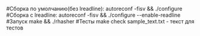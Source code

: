 #Сборка по умолчанию(без lreadline):
autoreconf -fisv && ./configure
#Сборка с lreadline:
autoreconf -fisv && ./configure --enable-readline
#Запуск
make && ./rhasher
#Тесты
make check 
sample_text.txt - текст для тестов

